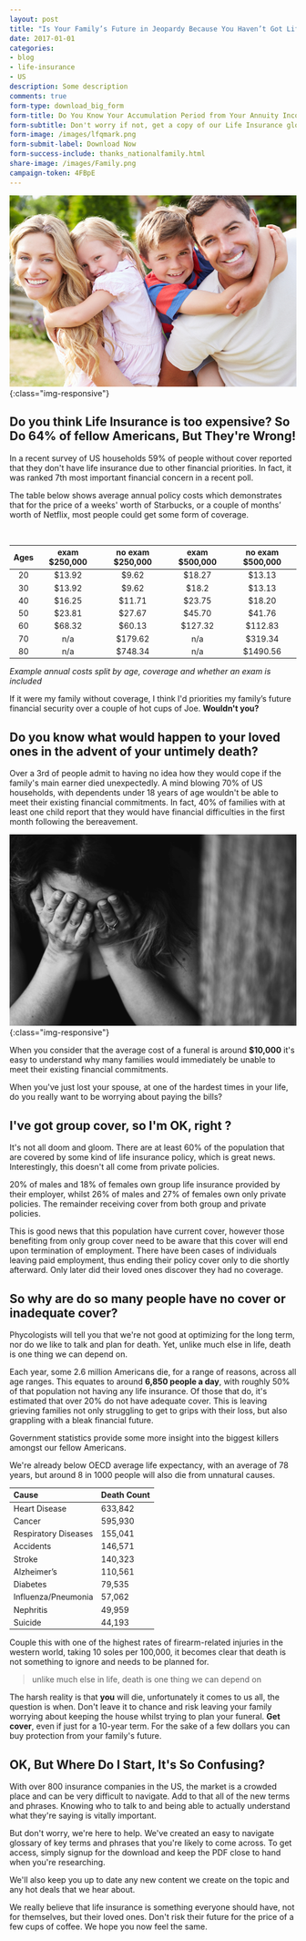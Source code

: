 ```yaml
---
layout: post
title: "Is Your Family’s Future in Jeopardy Because You Haven’t Got Life Insurance?"
date: 2017-01-01
categories:
- blog
- life-insurance
- US
description: Some description
comments: true
form-type: download_big_form
form-title: Do You Know Your Accumulation Period from Your Annuity Income?
form-subtitle: Don't worry if not, get a copy of our Life Insurance glossary and be better prepared to protect your family's future.
form-image: /images/lfqmark.png
form-submit-label: Download Now
form-success-include: thanks_nationalfamily.html
share-image: /images/Family.png
campaign-token: 4FBpE
---
```


![Family](/images/Family.png){:class="img-responsive"}

## Do you think Life Insurance is too expensive? So Do 64% of fellow Americans, But They're Wrong!

In a recent survey of US households 59% of people without cover reported that they don't have life insurance due to other financial priorities.  In fact, it was ranked 7th most important financial concern in a recent poll.

The table below shows average annual policy costs which demonstrates that for the price of a weeks' worth of Starbucks, or a couple of months’ worth of Netflix, most people could get some form of coverage.

<br />

|  Ages  |  exam $250,000  |  no exam $250,000  |  exam $500,000  |  no exam $500,000  |
|:------:|:---------------:|:------------------:|:---------------:|:------------------:|
|   20   |      $13.92     |        $9.62       |      $18.27     |        $13.13      |
|   30   |	    $13.92     |        $9.62       |      $18.2      |        $13.13      |
|   40   |	    $16.25     |        $11.71      |      $23.75     |        $18.20      |
|   50   |	    $23.81     |        $27.67      |      $45.70     |        $41.76      |
|   60   |	    $68.32     |        $60.13      |     $127.32     |       $112.83      |
|   70   |	      n/a      |        $179.62     |       n/a       |       $319.34      |
|   80   |        n/a      |        $748.34     |       n/a       |       $1490.56     |

*Example annual costs split by age, coverage and whether an exam is included*
<br />

If it were my family without coverage, I think I'd priorities my family’s future financial security over a couple of hot cups of Joe. **Wouldn't you?**

## Do you know what would happen to your loved ones in the advent of your untimely death?

Over a 3rd of people admit to having no idea how they would cope if the family's main earner died unexpectedly. A mind blowing 70% of US households, with dependents under 18 years of age wouldn't be able to meet their existing financial commitments. In fact, 40% of families with at least one child report that they would have financial difficulties in the first month following the bereavement.

![Sad](/images/sad.jpg){:class="img-responsive"}

When you consider that the average cost of a funeral is around **$10,000** it's easy to understand why many families would immediately be unable to meet their existing financial commitments.

When you've just lost your spouse, at one of the hardest times in your life, do you really want to be worrying about paying the bills?

## I've got group cover, so I'm OK, right ?

It's not all doom and gloom. There are at least 60% of the population that are covered by some kind of life insurance policy, which is great news. Interestingly, this doesn't all come from private policies.

20% of males and 18% of females own group life insurance provided by their employer, whilst 26% of males and 27% of females own only private policies. The remainder receiving cover from both group and private policies.

This is good news that this population have current cover, however those benefiting from only group cover need to be aware that this cover will end upon termination of employment. There have been cases of individuals leaving paid employment, thus ending their policy cover only to die shortly afterward. Only later did their loved ones discover they had no coverage.

## So why are do so many people have no cover or inadequate cover?

Phycologists will tell you that we're not good at optimizing for the long term, nor do we like to talk and plan for death. Yet, unlike much else in life, death is one thing we can depend on.

Each year, some 2.6 million Americans die, for a range of reasons, across all age ranges. This equates to around **6,850 people a day**, with roughly 50% of that population not having any life insurance. Of those that do, it's estimated that over 20% do not have adequate cover. This is leaving grieving families not only struggling to get to grips with their loss, but also grappling with a bleak financial future.

Government statistics provide some more insight into the biggest killers amongst our fellow Americans.

We're already below OECD average life expectancy, with an average of 78 years, but around 8 in 1000 people will also die from unnatural causes.

| Cause                 | Death Count |
|:----------------------|:------------|
|  Heart Disease        |   633,842   |
|  Cancer               |   595,930   |
|  Respiratory Diseases |   155,041   |
|  Accidents            |   146,571   |
|  Stroke               |   140,323   |
|  Alzheimer’s          |   110,561   |
|  Diabetes             |   79,535    |
|  Influenza/Pneumonia  |   57,062    |
|  Nephritis            |   49,959    |
|  Suicide              |   44,193    |

Couple this with one of the highest rates of firearm-related injuries in the western world, taking 10 soles per 100,000, it becomes clear that death is not something to ignore and needs to be planned for.

> unlike much else in life, death is one thing we can depend on

The harsh reality is that **you** will die, unfortunately it comes to us all, the question is when. Don't leave it to chance and risk leaving your family worrying about keeping the house whilst trying to plan your funeral. **Get cover**, even if just for a 10-year term. For the sake of a few dollars you can buy protection from your family's future.

## OK, But Where Do I Start, It's So Confusing?

With over 800 insurance companies in the US, the market is a crowded place and can be very difficult to navigate. Add to that all of the new terms and phrases. Knowing who to talk to and being able to actually understand what they're saying is vitally important.

But don't worry, we're here to help. We've created an easy to navigate glossary of key terms and phrases that you're likely to come across. To get access, simply signup for the download and keep the PDF close to hand when you're researching.

We'll also keep you up to date any new content we create on the topic and any hot deals that we hear about.

We really believe that life insurance is something everyone should have, not for themselves, but their loved ones. Don't risk their future for the price of a few cups of coffee. We hope you now feel the same.
